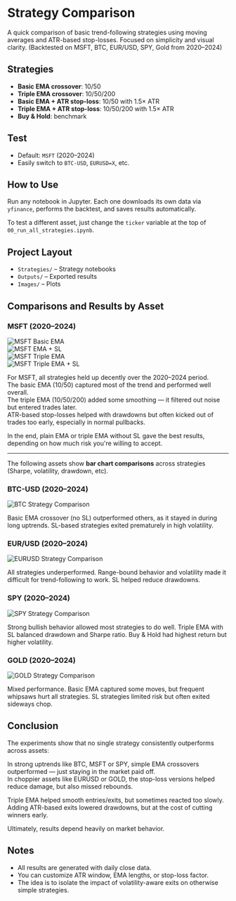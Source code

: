 # Strategy Comparison

A quick comparison of basic trend-following strategies using moving averages and ATR-based stop-losses. Focused on simplicity and visual clarity.
(Backtested on MSFT, BTC, EUR/USD, SPY, Gold from 2020–2024)

## Strategies

- **Basic EMA crossover**: 10/50
- **Triple EMA crossover**: 10/50/200
- **Basic EMA + ATR stop-loss**: 10/50 with 1.5× ATR
- **Triple EMA + ATR stop-loss**: 10/50/200 with 1.5× ATR
- **Buy & Hold**: benchmark

## Test

- Default: `MSFT` (2020–2024)
- Easily switch to `BTC-USD`, `EURUSD=X`, etc.

## How to Use

Run any notebook in Jupyter. Each one downloads its own data via `yfinance`, performs the backtest, and saves results automatically.

To test a different asset, just change the `ticker` variable at the top of `00_run_all_strategies.ipynb`.

## Project Layout

- `Strategies/` – Strategy notebooks
- `Outputs/` – Exported results
- `Images/` – Plots


## Comparisons and Results by Asset

### MSFT (2020–2024)

![MSFT Basic EMA](Images/msft_ema_strategy.png)  
![MSFT EMA + SL](Images/msft_ema_atr_sl_strategy.png)  
![MSFT Triple EMA](Images/msft_triple_ema_strategy.png)  
![MSFT Triple EMA + SL](Images/msft_triple_ema_atr_sl_strategy.png)

For MSFT, all strategies held up decently over the 2020–2024 period.  
The basic EMA (10/50) captured most of the trend and performed well overall.  
The triple EMA (10/50/200) added some smoothing — it filtered out noise but entered trades later.  
ATR-based stop-losses helped with drawdowns but often kicked out of trades too early, especially in normal pullbacks.  

In the end, plain EMA or triple EMA without SL gave the best results, depending on how much risk you're willing to accept.

---

The following assets show **bar chart comparisons** across strategies (Sharpe, volatility, drawdown, etc).

### BTC-USD (2020–2024)

![BTC Strategy Comparison](Images/BTC-USD_strategy_comparison_metrics.png)

Basic EMA crossover (no SL) outperformed others, as it stayed in during long uptrends. SL-based strategies exited prematurely in high volatility.



### EUR/USD (2020–2024)

![EURUSD Strategy Comparison](Images/EURUSD=X_strategy_comparison_metrics.png)

All strategies underperformed. Range-bound behavior and volatility made it difficult for trend-following to work. SL helped reduce drawdowns.



### SPY (2020–2024)

![SPY Strategy Comparison](Images/SPY_strategy_comparison_metrics.png)

Strong bullish behavior allowed most strategies to do well. Triple EMA with SL balanced drawdown and Sharpe ratio. Buy & Hold had highest return but higher volatility.



### GOLD (2020–2024)

![GOLD Strategy Comparison](Images/GLD_strategy_comparison_metrics.png)

Mixed performance. Basic EMA captured some moves, but frequent whipsaws hurt all strategies. SL strategies limited risk but often exited sideways chop.



## Conclusion

The experiments show that no single strategy consistently outperforms across assets:

In strong uptrends like BTC, MSFT or SPY, simple EMA crossovers outperformed — just staying in the market paid off.  
In choppier assets like EURUSD or GOLD, the stop-loss versions helped reduce damage, but also missed rebounds.

Triple EMA helped smooth entries/exits, but sometimes reacted too slowly.  
Adding ATR-based exits lowered drawdowns, but at the cost of cutting winners early.

Ultimately, results depend heavily on market behavior.

## Notes

- All results are generated with daily close data.
- You can customize ATR window, EMA lengths, or stop-loss factor.
- The idea is to isolate the impact of volatility-aware exits on otherwise simple strategies.
